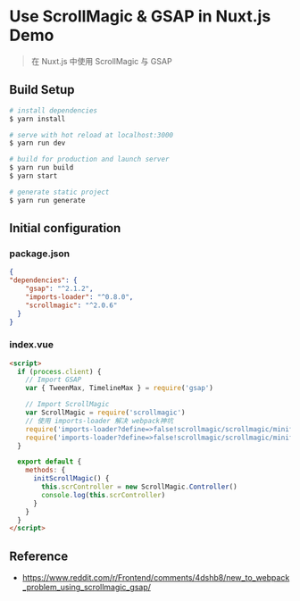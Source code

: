 # Use ScrollMagic & GSAP in Nuxt.js Demo

> 在 Nuxt.js 中使用 ScrollMagic 与 GSAP

## Build Setup

``` bash
# install dependencies
$ yarn install

# serve with hot reload at localhost:3000
$ yarn run dev

# build for production and launch server
$ yarn run build
$ yarn start

# generate static project
$ yarn run generate
```

## Initial configuration

### package.json

```json
{
"dependencies": {
    "gsap": "^2.1.2",
    "imports-loader": "^0.8.0",
    "scrollmagic": "^2.0.6"
  }
}
```

### index.vue

```html
<script>
  if (process.client) {
    // Import GSAP
    var { TweenMax, TimelineMax } = require('gsap')

    // Import ScrollMagic
    var ScrollMagic = require('scrollmagic')
    // 使用 imports-loader 解决 webpack神坑
    require('imports-loader?define=>false!scrollmagic/scrollmagic/minified/plugins/animation.gsap.min')
    require('imports-loader?define=>false!scrollmagic/scrollmagic/minified/plugins/debug.addIndicators.min')
  }

  export default {
    methods: {
      initScrollMagic() {
        this.scrController = new ScrollMagic.Controller()
        console.log(this.scrController)
      }
    }
  }
</script>
```

## Reference

- https://www.reddit.com/r/Frontend/comments/4dshb8/new_to_webpack_problem_using_scrollmagic_gsap/
